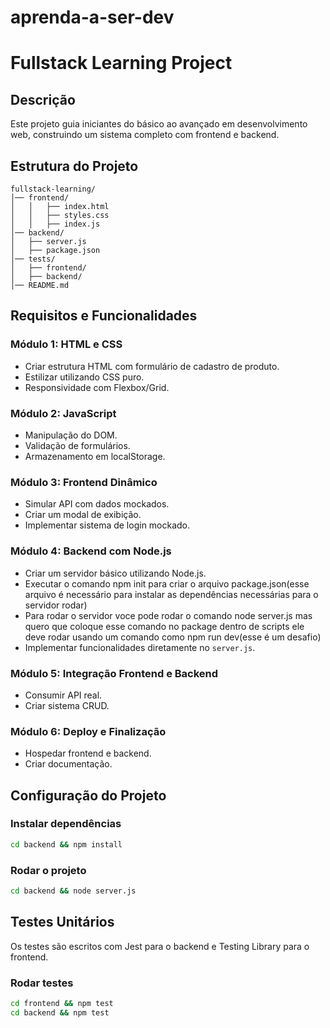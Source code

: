 # aprenda-a-ser-dev
# Fullstack Learning Project

## Descrição

Este projeto guia iniciantes do básico ao avançado em desenvolvimento web, construindo um sistema completo com frontend e backend.

## Estrutura do Projeto

```
fullstack-learning/
│── frontend/
│   │   ├── index.html
│   │   ├── styles.css
│   │   ├── index.js
│── backend/
│   ├── server.js
│   ├── package.json
│── tests/
│   ├── frontend/
│   ├── backend/
│── README.md
```

## Requisitos e Funcionalidades

### **Módulo 1: HTML e CSS**
- Criar estrutura HTML com formulário de cadastro de produto.
- Estilizar utilizando CSS puro.
- Responsividade com Flexbox/Grid.

### **Módulo 2: JavaScript**
- Manipulação do DOM.
- Validação de formulários.
- Armazenamento em localStorage.

### **Módulo 3: Frontend Dinâmico**
- Simular API com dados mockados.
- Criar um modal de exibição.
- Implementar sistema de login mockado.

### **Módulo 4: Backend com Node.js**
- Criar um servidor básico utilizando Node.js.
- Executar o comando npm init para criar o arquivo package.json(esse arquivo é necessário para instalar as dependências necessárias para o servidor rodar)
- Para rodar o servidor voce pode rodar o comando node server.js mas quero que coloque esse comando no package dentro de scripts ele deve rodar usando um comando como npm  run dev(esse é um desafio)
- Implementar funcionalidades diretamente no `server.js`.

### **Módulo 5: Integração Frontend e Backend**
- Consumir API real.
- Criar sistema CRUD.

### **Módulo 6: Deploy e Finalização**
- Hospedar frontend e backend.
- Criar documentação.

## Configuração do Projeto

### **Instalar dependências**
```sh
cd backend && npm install
```

### **Rodar o projeto**
```sh
cd backend && node server.js
```

## Testes Unitários
Os testes são escritos com Jest para o backend e Testing Library para o frontend.

### **Rodar testes**
```sh
cd frontend && npm test
cd backend && npm test
```

